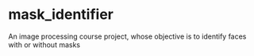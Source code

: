 # mask_identifier
An image processing course project, whose objective is to identify faces with or without masks
